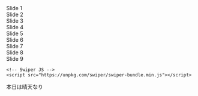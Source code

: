 <div class="swiper mySwiper">
      <div class="swiper-wrapper">
        <div class="swiper-slide">Slide 1</div>
        <div class="swiper-slide">Slide 2</div>
        <div class="swiper-slide">Slide 3</div>
        <div class="swiper-slide">Slide 4</div>
        <div class="swiper-slide">Slide 5</div>
        <div class="swiper-slide">Slide 6</div>
        <div class="swiper-slide">Slide 7</div>
        <div class="swiper-slide">Slide 8</div>
        <div class="swiper-slide">Slide 9</div>
      </div>
      <div class="swiper-button-next"></div>
      <div class="swiper-button-prev"></div>
    </div>

    <!-- Swiper JS -->
    <script src="https://unpkg.com/swiper/swiper-bundle.min.js"></script>

本日は晴天なり
<script>
      var swiper = new Swiper(".mySwiper", {
        navigation: {
          nextEl: ".swiper-button-next",
          prevEl: ".swiper-button-prev",
        },
      });
    </script>
